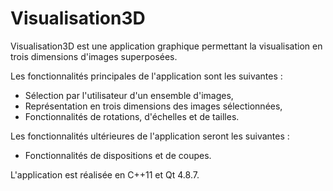 # Visualisation3D

Visualisation3D est une application graphique permettant la visualisation en trois dimensions d'images superposées.

Les fonctionnalités principales de l'application sont les suivantes :

 - Sélection par l'utilisateur d'un ensemble d'images,
 - Représentation en trois dimensions des images sélectionnées,
 - Fonctionnalités de rotations, d'échelles et de tailles.

Les fonctionnalités ultérieures de l'application seront les suivantes :

 - Fonctionnalités de dispositions et de coupes.

L'application est réalisée en C++11 et Qt 4.8.7.
